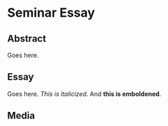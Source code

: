 # Seminar Essay

## Abstract

Goes here.

## Essay

Goes here. *This is italicized*. And **this is emboldened**.

## Media

